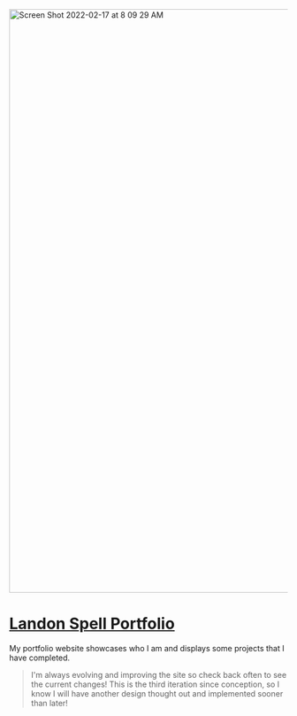 <img width="1055" alt="Screen Shot 2022-02-17 at 8 09 29 AM" src="https://user-images.githubusercontent.com/56459233/154498627-0023c589-1892-40f9-93e1-aa8a012096c3.png">

# [Landon Spell Portfolio](https://landonspell.com/)

My portfolio website showcases who I am and displays some projects that I have completed.


> I'm always evolving and improving the site so check back often to see the current changes! This is the third iteration since conception, so I know I will have another design thought out and implemented sooner than later!
